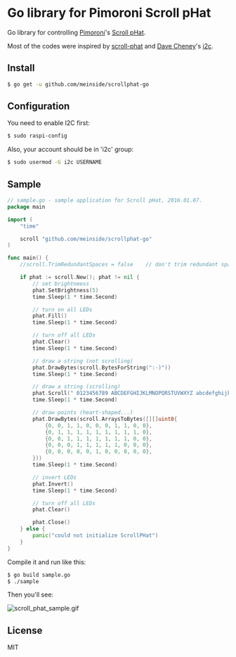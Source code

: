 # Go library for Pimoroni Scroll pHat

Go library for controlling [Pimoroni](https://shop.pimoroni.com/)'s [Scroll pHat](https://shop.pimoroni.com/products/scroll-phat).

Most of the codes were inspired by [scroll-phat](https://github.com/pimoroni/scroll-phat) and [Dave Cheney](http://dave.cheney.net/)'s [i2c](https://github.com/davecheney/i2c/blob/master/i2c.go).

## Install

```bash
$ go get -u github.com/meinside/scrollphat-go
```

## Configuration

You need to enable I2C first:

```bash
$ sudo raspi-config
```

Also, your account should be in 'i2c' group:

```bash
$ sudo usermod -G i2c USERNAME
```

## Sample

```go
// sample.go - sample application for Scroll pHat, 2016.01.07.
package main

import (
	"time"

	scroll "github.com/meinside/scrollphat-go"
)

func main() {
	//scroll.TrimRedundantSpaces = false	// don't trim redundant spaces

	if phat := scroll.New(); phat != nil {
		// set brightneess
		phat.SetBrightness(5)
		time.Sleep(1 * time.Second)

		// turn on all LEDs
		phat.Fill()
		time.Sleep(1 * time.Second)

		// turn off all LEDs
		phat.Clear()
		time.Sleep(1 * time.Second)

		// draw a string (not scrolling)
		phat.DrawBytes(scroll.BytesForString(":-)"))
		time.Sleep(1 * time.Second)

		// draw a string (scrolling)
		phat.Scroll(" 0123456789 ABCDEFGHIJKLMNOPQRSTUVWXYZ abcdefghijklmnopqrstuvwxyz `~!@#$%^&*()-=_+[]{};:\"'<>,.?/\\|", 50)
		time.Sleep(1 * time.Second)

		// draw points (heart-shaped...)
		phat.DrawBytes(scroll.ArraysToBytes([][]uint8{
			{0, 0, 1, 1, 0, 0, 0, 1, 1, 0, 0},
			{0, 1, 1, 1, 1, 1, 1, 1, 1, 1, 0},
			{0, 0, 1, 1, 1, 1, 1, 1, 1, 0, 0},
			{0, 0, 0, 1, 1, 1, 1, 1, 0, 0, 0},
			{0, 0, 0, 0, 0, 1, 0, 0, 0, 0, 0},
		}))
		time.Sleep(1 * time.Second)

		// invert LEDs
		phat.Invert()
		time.Sleep(1 * time.Second)

		// turn off all LEDs
		phat.Clear()

		phat.Close()
	} else {
		panic("could not initialize ScrollPHat")
	}
}
```

Compile it and run like this:

```bash
$ go build sample.go
$ ./sample
```

Then you'll see:

![scroll_phat_sample.gif](https://cloud.githubusercontent.com/assets/185988/12164502/5031a09c-b559-11e5-9c34-c66c502183f6.gif)

## License

MIT

